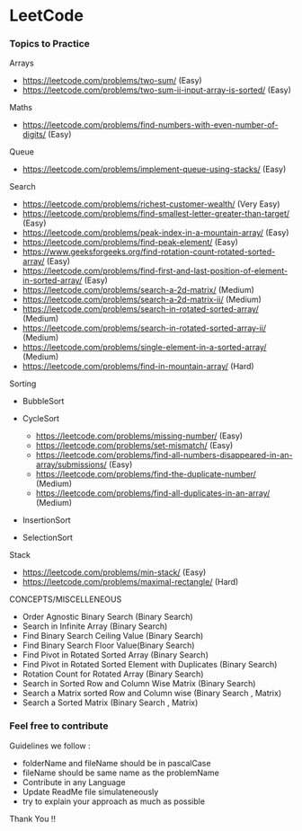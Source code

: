 # LeetCode

### Topics to Practice

Arrays
- https://leetcode.com/problems/two-sum/ (Easy)
- https://leetcode.com/problems/two-sum-ii-input-array-is-sorted/ (Easy)

Maths
- https://leetcode.com/problems/find-numbers-with-even-number-of-digits/ (Easy)

Queue
- https://leetcode.com/problems/implement-queue-using-stacks/ (Easy)


Search
- https://leetcode.com/problems/richest-customer-wealth/ (Very Easy)
- https://leetcode.com/problems/find-smallest-letter-greater-than-target/ (Easy)
- https://leetcode.com/problems/peak-index-in-a-mountain-array/ (Easy)
- https://leetcode.com/problems/find-peak-element/ (Easy)
- https://www.geeksforgeeks.org/find-rotation-count-rotated-sorted-array/ (Easy)
- https://leetcode.com/problems/find-first-and-last-position-of-element-in-sorted-array/ (Easy)
- https://leetcode.com/problems/search-a-2d-matrix/ (Medium)
- https://leetcode.com/problems/search-a-2d-matrix-ii/ (Medium)
- https://leetcode.com/problems/search-in-rotated-sorted-array/ (Medium)
- https://leetcode.com/problems/search-in-rotated-sorted-array-ii/ (Medium)
- https://leetcode.com/problems/single-element-in-a-sorted-array/ (Medium)
- https://leetcode.com/problems/find-in-mountain-array/ (Hard)

Sorting
- BubbleSort
- CycleSort
    - https://leetcode.com/problems/missing-number/ (Easy)
    - https://leetcode.com/problems/set-mismatch/ (Easy)
    - https://leetcode.com/problems/find-all-numbers-disappeared-in-an-array/submissions/ (Easy)
    - https://leetcode.com/problems/find-the-duplicate-number/ (Medium)
    - https://leetcode.com/problems/find-all-duplicates-in-an-array/ (Medium)

    
- InsertionSort
- SelectionSort

Stack
- https://leetcode.com/problems/min-stack/ (Easy)
- https://leetcode.com/problems/maximal-rectangle/ (Hard)


CONCEPTS/MISCELLENEOUS
- Order Agnostic Binary Search (Binary Search)
- Search in Infinite Array (Binary Search)
- Find Binary Search Ceiling Value (Binary Search)
- Find Binary Search Floor Value(Binary Search)
- Find Pivot in Rotated Sorted Array (Binary Search)
- Find Pivot in Rotated Sorted Element with Duplicates  (Binary Search)
- Rotation Count for Rotated Array (Binary Search)
- Search in Sorted Row and Column Wise Matrix (Binary Search)
- Search a Matrix sorted Row and Column wise (Binary Search , Matrix)
- Search a Sorted Matrix (Binary Search , Matrix)



 
### Feel free to contribute
Guidelines we follow :

- folderName and fileName should be in pascalCase
- fileName should be same name as the problemName
- Contribute in any Language
- Update ReadMe file simulateneously
- try to explain your approach as much as possible

Thank You !! 
